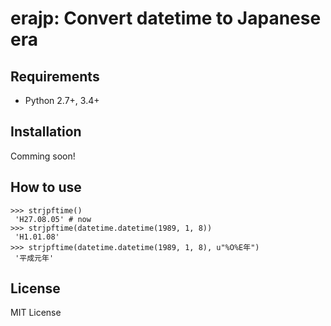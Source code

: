 # erajp: Convert datetime to Japanese era

## Requirements
- Python 2.7+, 3.4+

## Installation
Comming soon!

## How to use

```
>>> strjpftime()
 'H27.08.05' # now
>>> strjpftime(datetime.datetime(1989, 1, 8)) 
 'H1.01.08'
>>> strjpftime(datetime.datetime(1989, 1, 8), u"%O%E年")
 '平成元年'
```

## License
MIT License